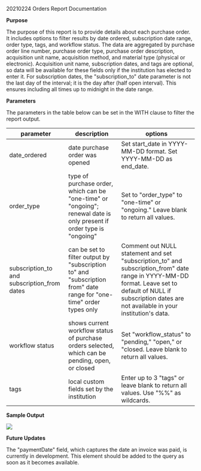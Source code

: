 

20210224 Orders Report Documentation

**Purpose**

The purpose of this report is to provide details about each purchase order. It includes options to filter results by date ordered, subscription date range, order type, tags, and workflow status. The data are aggregated by purchase order line number, purchase order type, purchase order description, acquisition unit name, acquisition method, and material type (physical or electronic). Acquisition unit name, subscription dates, and tags are optional, so data will be available for these fields only if the institution has elected to enter it. For subscription dates, the &quot;subscription\_to&quot; date parameter is not the last day of the interval; it is the day after (half open interval). This ensures including all times up to midnight in the date range.

**Parameters**

The parameters in the table below can be set in the WITH clause to filter the report output.

| parameter | description | options |
| --- | --- | --- |
| date\_ordered | date purchase order was opened | Set start\_date in YYYY-MM-DD format. Set YYYY-MM-DD as end\_date. |
| order\_type | type of purchase order, which can be &quot;one-time&quot; or &quot;ongoing&quot;; renewal date is only present if order type is &quot;ongoing&quot; | Set to &quot;order\_type&quot; to &quot;one-time&quot; or &quot;ongoing.&quot; Leave blank to return all values. |
| subscription\_to and subscription\_from dates | can be set to filter output by &quot;subscription to&quot; and &quot;subscription from&quot; date range for &quot;one-time&quot; order types only | Comment out NULL statement and set &quot;subscription\_to&quot; and subscription\_from&quot; date range in YYYY-MM-DD format. Leave set to default of NULL if subscription dates are not available in your institution&#39;s data. |
| workflow status | shows current workflow status of purchase orders selected, which can be pending, open, or closed | Set &quot;workflow\_status&quot; to &quot;pending,&quot; &quot;open,&quot; or &quot;closed. Leave blank to return all values. |
| tags | local custom fields set by the institution | Enter up to 3 &quot;tags&quot; or leave blank to return all values. Use &quot;%%&quot; as wildcards. |



**Sample Output**

![](RackMultipart20210224-4-s9123h_html_b5651b03727449da.jpg)

**Future Updates**

The &quot;paymentDate&quot; field, which captures the date an invoice was paid, is currently in development. This element should be added to the query as soon as it becomes available.


